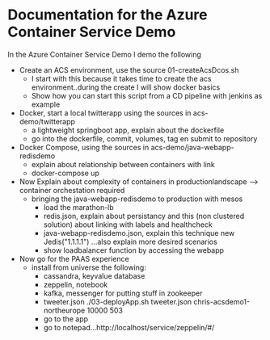 # Documentation for the Azure Container Service Demo

In the Azure Container Service Demo I demo the following
 * Create an ACS environment, use the source 01-createAcsDcos.sh
   * I start with this because it takes time to create the acs environment..during the create I will show docker basics
   * Show how you can start this script from a CD pipeline with jenkins as example
 * Docker, start a local twitterapp using the sources in acs-demo/twitterapp 
   * a lightweight springboot app, explain about the dockerfile
   * go into the dockerfile, commit, volumes, tag en submit to repository
 * Docker Compose, using the sources in acs-demo/java-webapp-redisdemo
   * explain about relationship between containers with link 
   * docker-compose up
 * Now Explain about complexity of containers in productionlandscape --> container orchestation required 
   * bringing the java-webapp-redisdemo to production with mesos
     * load the marathon-lb
     * redis.json, explain about persistancy and this (non clustered solution) about linking with labels and healthcheck
     * java-webapp-redisdemo.json, explain this technique new Jedis("1.1.1.1") ...also explain more desired scenarios
     * show loadbalancer function by accessing the webapp
 * Now go for the PAAS experience
   * install from universe the following:
     * cassandra, keyvalue database
     * zeppelin, notebook
     * kafka, messenger for putting stuff in zookeeper
     * tweeter.json ./03-deployApp.sh tweeter.json chris-acsdemo1-northeurope 10000 503
     * go to the app 
     * go to notepad...http://localhost/service/zeppelin/#/
    

